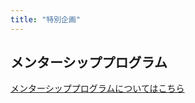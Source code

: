 ```yaml
---
title: "特別企画"
---
```



## メンターシッププログラム
[メンターシッププログラムについてはこちら](https://sites.google.com/view/prmu-rmp/miru)